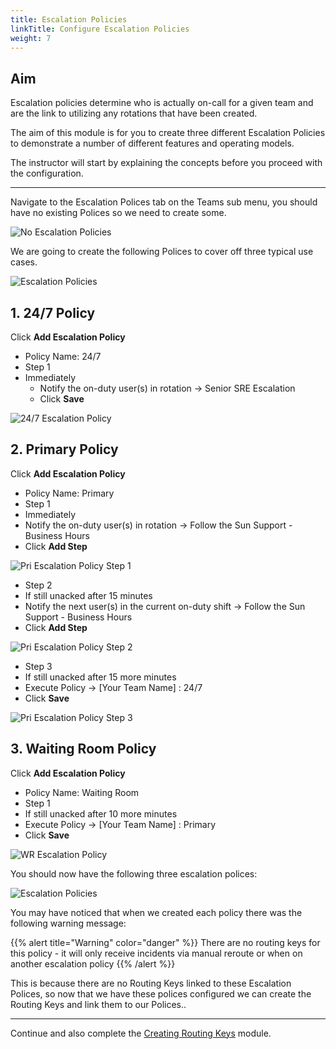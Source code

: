 ```yaml
---
title: Escalation Policies
linkTitle: Configure Escalation Policies
weight: 7
---
```


## Aim

Escalation policies determine who is actually on-call for a given team and are the link to utilizing any rotations that have been created.

The aim of this module is for you to create three different Escalation Policies to demonstrate a number of different features and operating models.

The instructor will start by explaining the concepts before you proceed with the configuration.

---

Navigate to the Escalation Polices tab on the Teams sub menu, you should have no existing Polices so we need to create some.

![No Escalation Policies](../../../images/no-escalation.png)

We are going to create the following Polices to cover off three typical use cases.

![Escalation Policies](../../../images/escalation-policies.png)

## 1. 24/7 Policy

Click **Add Escalation Policy**

* Policy Name: 24/7
* Step 1
* Immediately
  * Notify the on-duty user(s) in rotation → Senior SRE Escalation
  * Click **Save**

![24/7 Escalation Policy ](../../../images/24-7-escalation-policy.png)

## 2. Primary Policy

Click **Add Escalation Policy**

* Policy Name: Primary
* Step 1
* Immediately
* Notify the on-duty user(s) in rotation → Follow the Sun Support - Business Hours
* Click **Add Step**

![Pri Escalation Policy Step 1](../../../images/pri-escalation-policy-step-1.png)

* Step 2
* If still unacked after 15 minutes
* Notify the next user(s) in the current on-duty shift → Follow the Sun Support - Business Hours
* Click **Add Step**

![Pri Escalation Policy Step 2](../../../images/pri-escalation-policy-step-2.png)

* Step 3
* If still unacked after 15 more minutes
* Execute Policy → [Your Team Name] : 24/7
* Click **Save**

![Pri Escalation Policy Step 3](../../../images/pri-escalation-policy-step-3.png)

## 3. Waiting Room Policy

Click **Add Escalation Policy**

* Policy Name: Waiting Room
* Step 1
* If still unacked after 10 more minutes
* Execute Policy → [Your Team Name] : Primary
* Click **Save**

![WR Escalation Policy](../../../images/wr-escalation-policy.png)

You should now have the following three escalation polices:

![Escalation Policies](../../../images/escalation-policies.png)

You may have noticed that when we created each policy there was the following warning message:

{{% alert title="Warning" color="danger" %}}
There are no routing keys for this policy - it will only receive incidents via manual reroute or when on another escalation policy
{{% /alert %}}

This is because there are no Routing Keys linked to these Escalation Polices, so now that we have these polices configured we can create the Routing Keys and link them to our Polices..

---
Continue and also complete the [Creating Routing Keys](../routing/) module.
